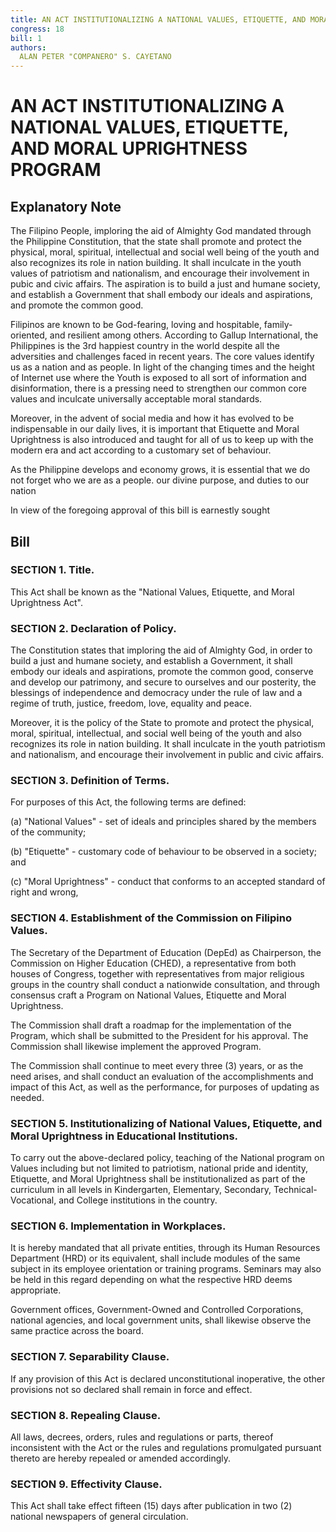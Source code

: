 ```yaml
---
title: AN ACT INSTITUTIONALIZING A NATIONAL VALUES, ETIQUETTE, AND MORAL UPRIGHTNESS PROGRAM
congress: 18
bill: 1
authors:
  ALAN PETER "COMPANERO" S. CAYETANO
---
```


# AN ACT INSTITUTIONALIZING A NATIONAL VALUES, ETIQUETTE, AND MORAL UPRIGHTNESS PROGRAM

## Explanatory Note

The Filipino People, imploring the aid of Almighty God mandated through the Philippine Constitution, that the state shall promote and protect the physical, moral, spiritual, intellectual and social well being of the youth and also recognizes its role in nation building. It shall inculcate in the youth values of patriotism and nationalism, and encourage their involvement in pubic and civic affairs. The aspiration is to build a just and humane society, and establish a Government that shall embody our ideals and aspirations, and promote the common good.

Filipinos are known to be God-fearing, loving and hospitable, family-oriented, and resilient among others. According to Gallup International, the Philippines is the 3rd happiest country in the world despite all the adversities and challenges faced in recent years. The core values identify us as a nation and as people. In light of the changing times and the height of Internet use where the Youth is exposed to all sort of information and disinformation, there is a pressing need to strengthen our common core values and inculcate universally acceptable moral standards.

Moreover, in the advent of social media and how it has evolved to be indispensable in our daily lives, it is important that Etiquette and Moral Uprightness is also introduced and taught for all of us to keep up with the modern era and act according to a customary set of behaviour.

As the Philippine develops and economy grows, it is essential that we do not forget who we are as a people. our divine purpose, and duties to our nation

In view of the foregoing approval of this bill is earnestly sought

## Bill

### SECTION 1. Title.

This Act shall be known as the "National Values, Etiquette, and Moral Uprightness Act".

### SECTION 2. Declaration of Policy.

The Constitution states that imploring the aid of Almighty God, in order to build a just and humane society, and establish a Government, it shall embody our ideals and aspirations, promote the common good, conserve and develop our patrimony, and secure to ourselves and our posterity, the blessings of independence and democracy under the rule of law and a regime of truth, justice, freedom, love, equality and peace.

Moreover, it is the policy of the State to promote and protect the physical, moral, spiritual, intellectual, and social well being of the youth and also recognizes its role in nation building. It shall inculcate in the youth patriotism and nationalism, and encourage their involvement in public and civic affairs.

### SECTION 3. Definition of Terms.

For purposes of this Act, the following terms are defined:

(a) "National Values" - set of ideals and principles shared by the members of the community;

(b) "Etiquette" - customary code of behaviour to be observed in a society; and

(c) "Moral Uprightness" - conduct that conforms to an accepted standard of right and wrong,

### SECTION 4. Establishment of the Commission on Filipino Values.

The Secretary of the Department of Education (DepEd) as Chairperson, the Commission on Higher Education (CHED), a representative from both houses of Congress, together with representatives from major religious groups in the country shall conduct a nationwide consultation, and through consensus craft a Program on National Values, Etiquette and Moral Uprightness.

The Commission shall draft a roadmap for the implementation of the Program, which shall be submitted to the President for his approval. The Commission shall likewise implement the approved Program.

The Commission shall continue to meet every three (3) years, or as the need arises, and shall conduct an evaluation of the accomplishments and impact of this Act, as well as the performance, for purposes of updating as needed.

### SECTION 5. Institutionalizing of National Values, Etiquette, and Moral Uprightness in Educational Institutions.

To carry out the above-declared policy, teaching of the National program on Values including but not limited to patriotism, national pride and identity, Etiquette, and Moral Uprightness shall be institutionalized as part of the curriculum in all levels in Kindergarten, Elementary, Secondary, Technical-Vocational, and College institutions in the country.

### SECTION 6. Implementation in Workplaces.

It is hereby mandated that all private entities, through its Human Resources Department (HRD) or its equivalent, shall include modules of the same subject in its employee orientation or training programs. Seminars may also be held in this
regard depending on what the respective HRD deems appropriate.

Government offices, Government-Owned and Controlled Corporations, national agencies, and local government units, shall likewise observe the same practice across the board.

### SECTION 7. Separability Clause.

If any provision of this Act is declared unconstitutional inoperative, the other provisions not so declared shall remain in force and effect.

### SECTION 8. Repealing Clause.

All laws, decrees, orders, rules and regulations or parts, thereof inconsistent with the Act or the rules and regulations promulgated pursuant thereto are hereby repealed or amended accordingly.

### SECTION 9. Effectivity Clause.

This Act shall take effect fifteen (15) days after publication in two (2) national newspapers of general circulation.
